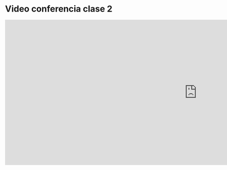 # Video conferencia clase 2

<iframe width="1263" height="480" src="https://www.youtube.com/embed/A2arovy1TJc?list=PL_e1MGyhFHIdHmbh5B63caAOExD3A0wcF" title="Clase 02 - Sistemas operativos - Compiladores e intérpretes - Paradigmas de programación" frameborder="0" allow="accelerometer; autoplay; clipboard-write; encrypted-media; gyroscope; picture-in-picture; web-share" allowfullscreen></iframe>